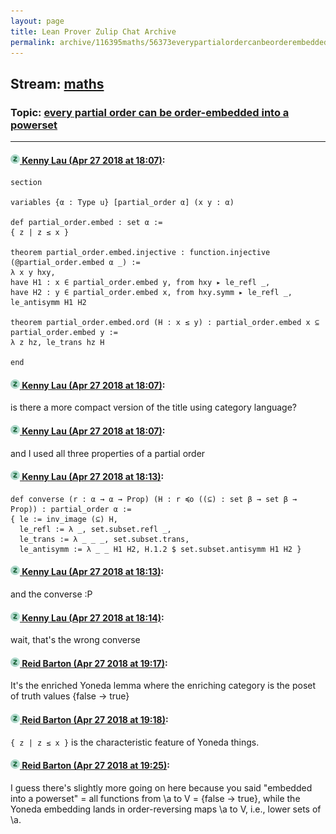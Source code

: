 ```yaml
---
layout: page
title: Lean Prover Zulip Chat Archive 
permalink: archive/116395maths/56373everypartialordercanbeorderembeddedintoapowerset.html
---
```


## Stream: [maths](index.html)
### Topic: [every partial order can be order-embedded into a powerset](56373everypartialordercanbeorderembeddedintoapowerset.html)

---

#### [![Click to go to Zulip](../../assets/img/zulip2.png) Kenny Lau (Apr 27 2018 at 18:07)](https://leanprover.zulipchat.com/#narrow/stream/116395-maths/topic/every%20partial%20order%20can%20be%20order-embedded%20into%20a%20powerset/near/125781096):
```lean
section

variables {α : Type u} [partial_order α] (x y : α)

def partial_order.embed : set α :=
{ z | z ≤ x }

theorem partial_order.embed.injective : function.injective (@partial_order.embed α _) :=
λ x y hxy,
have H1 : x ∈ partial_order.embed y, from hxy ▸ le_refl _,
have H2 : y ∈ partial_order.embed x, from hxy.symm ▸ le_refl _,
le_antisymm H1 H2

theorem partial_order.embed.ord (H : x ≤ y) : partial_order.embed x ⊆ partial_order.embed y :=
λ z hz, le_trans hz H

end
```

#### [![Click to go to Zulip](../../assets/img/zulip2.png) Kenny Lau (Apr 27 2018 at 18:07)](https://leanprover.zulipchat.com/#narrow/stream/116395-maths/topic/every%20partial%20order%20can%20be%20order-embedded%20into%20a%20powerset/near/125781102):
is there a more compact version of the title using category language?

#### [![Click to go to Zulip](../../assets/img/zulip2.png) Kenny Lau (Apr 27 2018 at 18:07)](https://leanprover.zulipchat.com/#narrow/stream/116395-maths/topic/every%20partial%20order%20can%20be%20order-embedded%20into%20a%20powerset/near/125781113):
and I used all three properties of a partial order

#### [![Click to go to Zulip](../../assets/img/zulip2.png) Kenny Lau (Apr 27 2018 at 18:13)](https://leanprover.zulipchat.com/#narrow/stream/116395-maths/topic/every%20partial%20order%20can%20be%20order-embedded%20into%20a%20powerset/near/125781335):
```lean
def converse (r : α → α → Prop) (H : r ≼o ((⊆) : set β → set β → Prop)) : partial_order α :=
{ le := inv_image (⊆) H,
  le_refl := λ _, set.subset.refl _,
  le_trans := λ _ _ _, set.subset.trans,
  le_antisymm := λ _ _ H1 H2, H.1.2 $ set.subset.antisymm H1 H2 }
```

#### [![Click to go to Zulip](../../assets/img/zulip2.png) Kenny Lau (Apr 27 2018 at 18:13)](https://leanprover.zulipchat.com/#narrow/stream/116395-maths/topic/every%20partial%20order%20can%20be%20order-embedded%20into%20a%20powerset/near/125781342):
and the converse :P

#### [![Click to go to Zulip](../../assets/img/zulip2.png) Kenny Lau (Apr 27 2018 at 18:14)](https://leanprover.zulipchat.com/#narrow/stream/116395-maths/topic/every%20partial%20order%20can%20be%20order-embedded%20into%20a%20powerset/near/125781353):
wait, that's the wrong converse

#### [![Click to go to Zulip](../../assets/img/zulip2.png) Reid Barton (Apr 27 2018 at 19:17)](https://leanprover.zulipchat.com/#narrow/stream/116395-maths/topic/every%20partial%20order%20can%20be%20order-embedded%20into%20a%20powerset/near/125783616):
It's the enriched Yoneda lemma where the enriching category is the poset of truth values {false -> true}

#### [![Click to go to Zulip](../../assets/img/zulip2.png) Reid Barton (Apr 27 2018 at 19:18)](https://leanprover.zulipchat.com/#narrow/stream/116395-maths/topic/every%20partial%20order%20can%20be%20order-embedded%20into%20a%20powerset/near/125783685):
`{ z | z ≤ x }` is the characteristic feature of Yoneda things.

#### [![Click to go to Zulip](../../assets/img/zulip2.png) Reid Barton (Apr 27 2018 at 19:25)](https://leanprover.zulipchat.com/#narrow/stream/116395-maths/topic/every%20partial%20order%20can%20be%20order-embedded%20into%20a%20powerset/near/125783948):
I guess there's slightly more going on here because you said "embedded into a powerset" = all functions from \a to V = {false -> true}, while the Yoneda embedding lands in order-reversing maps \a to V, i.e., lower sets of \a.

